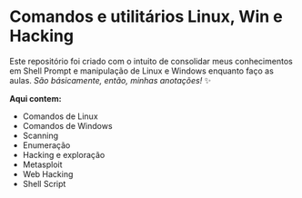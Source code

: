 # Comandos e utilitários Linux, Win e Hacking

Este repositório foi criado com o intuito de consolidar meus conhecimentos em Shell Prompt e manipulação de Linux e Windows enquanto faço as aulas.
*São básicamente, então, minhas anotações!* ✨

**Aqui contem:**
- Comandos de Linux
- Comandos de Windows
- Scanning
- Enumeração
- Hacking e exploração
- Metasploit 
- Web Hacking 
- Shell Script